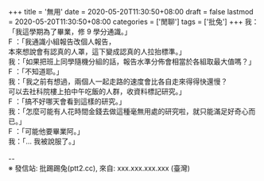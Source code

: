 +++
title = '無用'
date = 2020-05-20T11:30:50+08:00
draft = false
lastmod = 2020-05-20T11:30:50+08:00
categories = ['閒聊']
tags = ['批兔']
+++
我：「我這學期為了畢業，修 9 學分通識。」<br>
F ：「我通識小組報告改個人報告，<br>
      本來想說會有認真的人罩，這下變成認真的人拉抬標準。」<br>
我：「如果把班上同學隨機分組的話，報告水準分佈會相當於各組取最大值嗎？」<br>
F ：「不知道耶。」<br>
我：「我之前有想過，兩個人一起走路的速度會比各自走來得得快還慢？<br>
      可以去社科院樓上拍中午吃飯的人群，收資料標記研究。」<br>
F ：「搞不好哪天會看到這樣的研究。」<br>
我：「怎麼可能有人花時間金錢去做這種毫無用處的研究啦，就只能滿足好奇心而已。」<br>
F ：「可能他要畢業阿。」<br>
我：「... 我被說服了。」<br>
<br>
--<br>
※ 發信站: 批踢踢兔(ptt2.cc), 來自: xxx.xxx.xxx.xxx (臺灣)<br>
